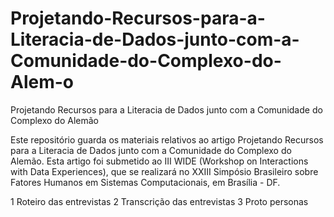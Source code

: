 # Projetando-Recursos-para-a-Literacia-de-Dados-junto-com-a-Comunidade-do-Complexo-do-Alem-o
Projetando Recursos para a Literacia de Dados junto com a Comunidade do Complexo do Alemão

Este repositório guarda os materiais relativos ao artigo Projetando Recursos para a Literacia de Dados junto com a Comunidade do Complexo do Alemão. Esta artigo foi submetido ao III WIDE (Workshop on Interactions with Data Experiences), que se realizará no XXIII Simpósio Brasileiro sobre Fatores Humanos em Sistemas Computacionais, em Brasília - DF.

1 Roteiro das entrevistas
2 Transcrição das entrevistas
3 Proto personas

